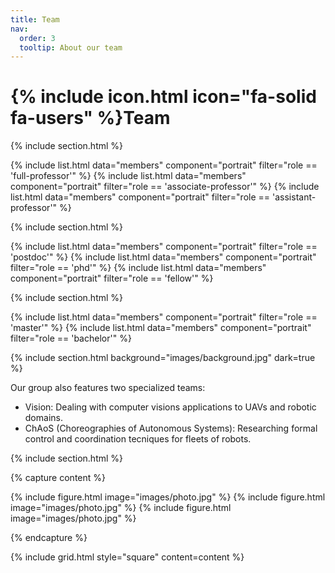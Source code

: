 ```yaml
---
title: Team
nav:
  order: 3
  tooltip: About our team
---
```


# {% include icon.html icon="fa-solid fa-users" %}Team

{% include section.html %}

{% include list.html data="members" component="portrait" filter="role == 'full-professor'" %}
{% include list.html data="members" component="portrait" filter="role == 'associate-professor'" %}
{% include list.html data="members" component="portrait" filter="role == 'assistant-professor'" %}

{% include section.html %}

{% include list.html data="members" component="portrait" filter="role == 'postdoc'" %}
{% include list.html data="members" component="portrait" filter="role == 'phd'" %}
{% include list.html data="members" component="portrait" filter="role == 'fellow'" %}

{% include section.html %}

{% include list.html data="members" component="portrait" filter="role == 'master'" %}
{% include list.html data="members" component="portrait" filter="role == 'bachelor'" %}







{% include section.html background="images/background.jpg" dark=true %}

Our group also features two specialized teams:
- Vision: Dealing with computer visions applications to UAVs and robotic domains.
- ChAoS (Choreographies of Autonomous Systems): Researching formal control and coordination tecniques for fleets of robots.

{% include section.html %}

{% capture content %}

{% include figure.html image="images/photo.jpg" %}
{% include figure.html image="images/photo.jpg" %}
{% include figure.html image="images/photo.jpg" %}

{% endcapture %}

{% include grid.html style="square" content=content %}
